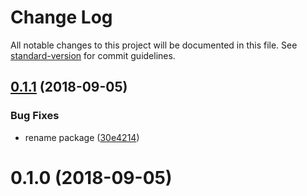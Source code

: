 # Change Log

All notable changes to this project will be documented in this file. See [standard-version](https://github.com/conventional-changelog/standard-version) for commit guidelines.

<a name="0.1.1"></a>
## [0.1.1](https://github.com/rolandjitsu/save-file/compare/v0.1.0...v0.1.1) (2018-09-05)


### Bug Fixes

* rename package ([30e4214](https://github.com/rolandjitsu/save-file/commit/30e4214))



<a name="0.1.0"></a>
# 0.1.0 (2018-09-05)
